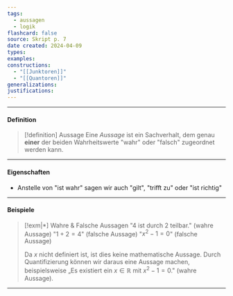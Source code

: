 ```yaml
---
tags:
  - aussagen
  - logik
flashcard: false
source: Skript p. 7
date created: 2024-04-09
types: 
examples: 
constructions:
  - "[[Junktoren]]"
  - "[[Quantoren]]"
generalizations: 
justifications:
---
```

***
#### Definition

> [!definition] Aussage
> Eine *Aussage* ist ein Sachverhalt, dem genau **einer** der beiden Wahrheitswerte "wahr" oder "falsch" zugeordnet werden kann.

***
#### Eigenschaften

- Anstelle von "ist wahr" sagen wir auch "gilt", "trifft zu" oder "ist richtig"

***
#### Beispiele

> [!exm|*] Wahre & Falsche Aussagen 
> "$4$ ist durch $2$ teilbar." (wahre Aussage)
> "$1 + 2 = 4$" (falsche Aussage)
> "$x^{2} - 1 = 0$" (falsche Aussage)
> 
> Da $x$ nicht definiert ist, ist dies keine mathematische Aussage. Durch Quantifizierung können wir daraus eine Aussage machen, beispielsweise „Es existiert ein $x \in \mathbb{R}$ mit $x^2-1=0$." (wahre Aussage).

***

